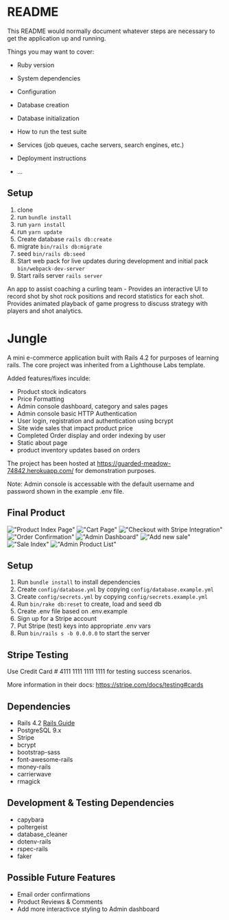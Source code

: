 # README

This README would normally document whatever steps are necessary to get the
application up and running.

Things you may want to cover:

* Ruby version

* System dependencies

* Configuration

* Database creation

* Database initialization

* How to run the test suite

* Services (job queues, cache servers, search engines, etc.)

* Deployment instructions

* ...

## Setup

1. clone 
2. run ```bundle install```
3. run ```yarn install```
4. run ```yarn update```
5. Create database ```rails db:create```
6. migrate ``` bin/rails db:migrate ```
6. seed ``` bin/rails db:seed ```
7. Start web pack for live updates during development and initial pack ```bin/webpack-dev-server```
6. Start rails server ``` rails server ```



An app to assist coaching a curling team - Provides an interactive UI to record shot by shot rock positions and record statistics for each shot. Provides animated playback of game progress to discuss strategy with players and shot analytics.





# Jungle

A mini e-commerce application built with Rails 4.2 for purposes of learning rails. The core project was inherited from a Lighthouse Labs template.

Added features/fixes inculde:
- Product stock indicators
- Price Formatting
- Admin console dashboard, category and sales pages
- Admin console basic HTTP Authentication
- User login, registration and authentication using bcrypt
- Site wide sales that impact product price
- Completed Order display and order indexing by user
- Static about page
- product inventory updates based on orders

The project has been hosted at https://guarded-meadow-74842.herokuapp.com/ for demonstration purposes.

Note: Admin console is accessable with the default username and password shown in the example .env file.

## Final Product

!["Product Index Page"](https://raw.githubusercontent.com/jeff-sexton/jungle-rails/master/docs/Product_index.png)
!["Cart Page"](https://raw.githubusercontent.com/jeff-sexton/jungle-rails/master/docs/Shopping_cart.png)
!["Checkout with Stripe Integration"](https://raw.githubusercontent.com/jeff-sexton/jungle-rails/master/docs/Stripe_checkout.png)
!["Order Confirmation"](https://raw.githubusercontent.com/jeff-sexton/jungle-rails/master/docs/Order%20Confirmation.png)
!["Admin Dashboard"](https://raw.githubusercontent.com/jeff-sexton/jungle-rails/master/docs/Admin%20Dashboard.png)
!["Add new sale"](https://raw.githubusercontent.com/jeff-sexton/jungle-rails/master/docs/Adding%20Sale.png)
!["Sale Index"](https://raw.githubusercontent.com/jeff-sexton/jungle-rails/master/docs/Sale%20Index.png)
!["Admin Product List"](https://raw.githubusercontent.com/jeff-sexton/jungle-rails/master/docs/Admin%20Product%20List.png)


## Setup

1. Run `bundle install` to install dependencies
2. Create `config/database.yml` by copying `config/database.example.yml`
3. Create `config/secrets.yml` by copying `config/secrets.example.yml`
4. Run `bin/rake db:reset` to create, load and seed db
5. Create .env file based on .env.example
6. Sign up for a Stripe account
7. Put Stripe (test) keys into appropriate .env vars
8. Run `bin/rails s -b 0.0.0.0` to start the server

## Stripe Testing

Use Credit Card # 4111 1111 1111 1111 for testing success scenarios.

More information in their docs: <https://stripe.com/docs/testing#cards>

## Dependencies

* Rails 4.2 [Rails Guide](http://guides.rubyonrails.org/v4.2/)
* PostgreSQL 9.x
* Stripe
* bcrypt
* bootstrap-sass
* font-awesome-rails
* money-rails
* carrierwave
* rmagick

## Development & Testing Dependencies

* capybara
* poltergeist
* database_cleaner
* dotenv-rails
* rspec-rails
* faker

## Possible Future Features

* Email order confirmations
* Product Reviews & Comments 
* Add more interactivce styling to Admin dashboard